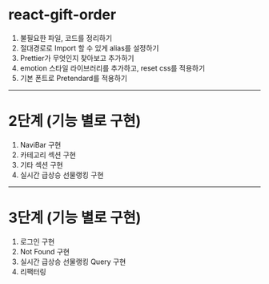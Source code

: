 # react-gift-order

1. 불필요한 파일, 코드를 정리하기
2. 절대경로로 Import 할 수 있게 alias를 설정하기
3. Prettier가 무엇인지 찾아보고 추가하기
4. emotion 스타일 라이브러리를 추가하고, reset css를 적용하기
5. 기본 폰트로 Pretendard를 적용하기

---

# 2단계 (기능 별로 구현)

1. NaviBar 구현
2. 카테고리 섹션 구현
3. 기타 섹션 구현
4. 실시간 급상승 선물랭킹 구현

---

# 3단계 (기능 별로 구현)

1. 로그인 구현
2. Not Found 구현
3. 실시간 급상승 선물랭킹 Query 구현
4. 리팩터링
